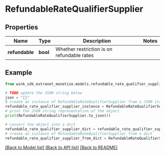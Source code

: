 # RefundableRateQualifierSupplier


## Properties

Name | Type | Description | Notes
------------ | ------------- | ------------- | -------------
**refundable** | **bool** | Whether restriction is on refundable rates | 

## Example

```python
from wink_sdk_extranet_monetize.models.refundable_rate_qualifier_supplier import RefundableRateQualifierSupplier

# TODO update the JSON string below
json = "{}"
# create an instance of RefundableRateQualifierSupplier from a JSON string
refundable_rate_qualifier_supplier_instance = RefundableRateQualifierSupplier.from_json(json)
# print the JSON string representation of the object
print(RefundableRateQualifierSupplier.to_json())

# convert the object into a dict
refundable_rate_qualifier_supplier_dict = refundable_rate_qualifier_supplier_instance.to_dict()
# create an instance of RefundableRateQualifierSupplier from a dict
refundable_rate_qualifier_supplier_from_dict = RefundableRateQualifierSupplier.from_dict(refundable_rate_qualifier_supplier_dict)
```
[[Back to Model list]](../README.md#documentation-for-models) [[Back to API list]](../README.md#documentation-for-api-endpoints) [[Back to README]](../README.md)


